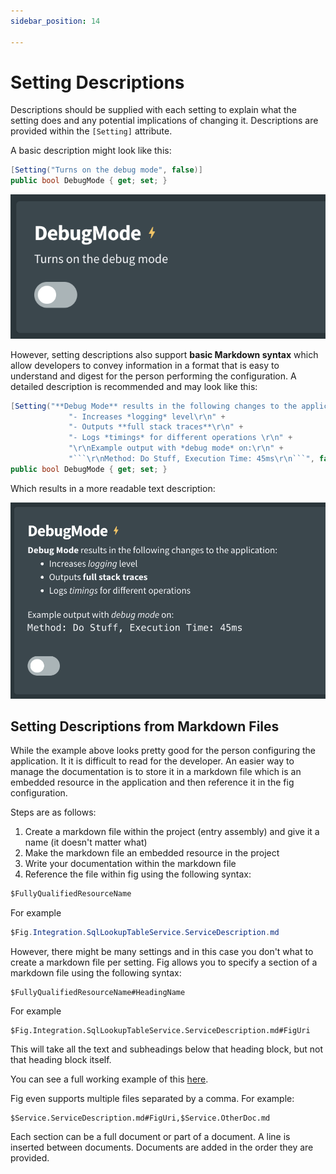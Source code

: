 ```yaml
---
sidebar_position: 14

---
```


# Setting Descriptions

Descriptions should be supplied with each setting to explain what the setting does and any potential implications of changing it. Descriptions are provided within the `[Setting]` attribute.

A basic description might look like this:

``` csharp
[Setting("Turns on the debug mode", false)]
public bool DebugMode { get; set; }
```

![image-20230725221606792](../../../static/img/image-20230725221606792.png)

However, setting descriptions also support **basic Markdown syntax** which allow developers to convey information in a format that is easy to understand and digest for the person performing the configuration. A detailed description is recommended and may look like this:

``` csharp
[Setting("**Debug Mode** results in the following changes to the application:\r\n" +
             "- Increases *logging* level\r\n" +
             "- Outputs **full stack traces**\r\n" +
             "- Logs *timings* for different operations \r\n" +
             "\r\nExample output with *debug mode* on:\r\n" +
             "```\r\nMethod: Do Stuff, Execution Time: 45ms\r\n```", false)]
public bool DebugMode { get; set; }
```

Which results in a more readable text description:

![image-20230725222814110](../../../static/img/image-20230725222814110.png)



## Setting Descriptions from Markdown Files

While the example above looks pretty good for the person configuring the application. It it is difficult to read for the developer. An easier way to manage the documentation is to store it in a markdown file which is an embedded resource in the application and then reference it in the fig configuration.

Steps are as follows:

1. Create a markdown file within the project (entry assembly) and give it a name (it doesn't matter what)
2. Make the markdown file an embedded resource in the project
3. Write your documentation within the markdown file
4. Reference the file within fig using the following syntax:

```csharp
$FullyQualifiedResourceName
```

For example

```csharp
$Fig.Integration.SqlLookupTableService.ServiceDescription.md
```

However, there might be many settings and in this case you don't what to create a markdown file per setting. Fig allows you to specify a section of a markdown file using the following syntax:

```
$FullyQualifiedResourceName#HeadingName
```

For example

```
$Fig.Integration.SqlLookupTableService.ServiceDescription.md#FigUri
```

This will take all the text and subheadings below that heading block, but not that heading block itself.

You can see a full working example of this [here](https://github.com/mzbrau/fig/blob/main/src/integrations/Fig.Integration.SqlLookupTableService/Settings.cs#L11).

Fig even supports multiple files separated by a comma. For example:

```
$Service.ServiceDescription.md#FigUri,$Service.OtherDoc.md
```

Each section can be a full document or part of a document. A line is inserted between documents. Documents are added in the order they are provided.

